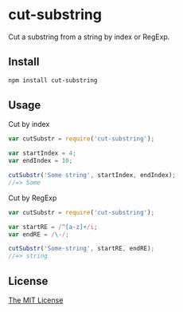# cut-substring
Cut a substring from a string by index or RegExp.

## Install

```sh
npm install cut-substring
```

## Usage

Cut by index

```js
var cutSubstr = require('cut-substring');

var startIndex = 4;
var endIndex = 10;

cutSubstr('Some string', startIndex, endIndex);
//=> Some
```

Cut by RegExp

```js
var cutSubstr = require('cut-substring');

var startRE = /^[a-z]+/i;
var endRE = /\-/;

cutSubstr('Some-string', startRE, endRE);
//=> string
```

## License
[The MIT License](./LICENSE)